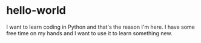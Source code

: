 # hello-world
I want to learn coding in Python and that's the reason I'm here. 
I have some free time on my hands and I want to use it to learn something new. 
